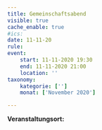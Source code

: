 ```yaml
---
title: Gemeinschaftsabend
visible: true
cache_enable: true
#ics: 
date: 11-11-20
rule: 
event:
	start: 11-11-2020 19:30
	end: 11-11-2020 21:00
	location: ''
taxonomy:
	kategorie: ['']
	monat: ['November 2020']

---
```




**Veranstaltungsort:** 

